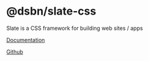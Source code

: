 # @dsbn/slate-css  

Slate is a CSS framework for building web sites / apps

[Documentation](https://dsbn-slate-css.netlify.com/)

[Github](https://github.com/dsbniagara/slate-css)